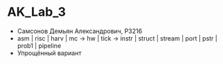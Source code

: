 # AK_Lab_3
- Самсонов Демьян Александрович, PЗ216
- asm | risc | harv | mc -> hw | tick -> instr | struct | stream | port | pstr | prob1 | pipeline
- Упрощённый вариант
